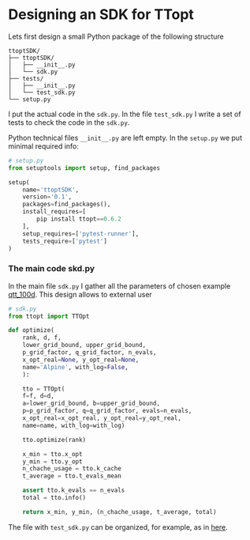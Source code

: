 # Designing an SDK for TTopt

Lets first design a small Python package of the following structure
```
ttoptSDK/
├── ttoptSDK/
│   ├── __init__.py
│   └── sdk.py
├── tests/
│   ├── __init__.py
│   └── test_sdk.py
└── setup.py
```

I put the actual code in the `sdk.py`. In the file `test_sdk.py` I write a set of tests to check the code in the `sdk.py`.

Python technical files `__init__.py` are left empty.
In the `setup.py` we put minimal required info:
```python
# setup.py
from setuptools import setup, find_packages

setup(
    name='ttoptSDK',
    version='0.1',
    packages=find_packages(),
    install_requires=[
        pip install ttopt==0.6.2
    ],
    setup_requires=['pytest-runner'],
    tests_require=['pytest']
)
```
### The main code skd.py

In the main file `sdk.py` I gather all the parameters of chosen example [qtt_100d](https://github.com/AndreiChertkov/ttopt/blob/master/demo/qtt_100d.py).
This design allows to external user 


```python
# sdk.py
from ttopt import TTOpt

def optimize(
    rank, d, f,
    lower_grid_bound, upper_grid_bound,
    p_grid_factor, q_grid_factor, n_evals,
    x_opt_real=None, y_opt_real=None,
    name='Alpine', with_log=False,
    ):

    tto = TTOpt(
    f=f, d=d,
    a=lower_grid_bound, b=upper_grid_bound,
    p=p_grid_factor, q=q_grid_factor, evals=n_evals,
    x_opt_real=x_opt_real, y_opt_real=y_opt_real,
    name=name, with_log=with_log)

    tto.optimize(rank)

    x_min = tto.x_opt
    y_min = tto.y_opt
    n_chache_usage = tto.k_cache
    t_average = tto.t_evals_mean

    assert tto.k_evals == n_evals
    total = tto.info()

    return x_min, y_min, (n_chache_usage, t_average, total)
```


The file with `test_sdk.py` can be organized, for example, as in [here](https://github.com/kbidzhiev/TToptSDK/blob/main/tests/test_sdk.py). 